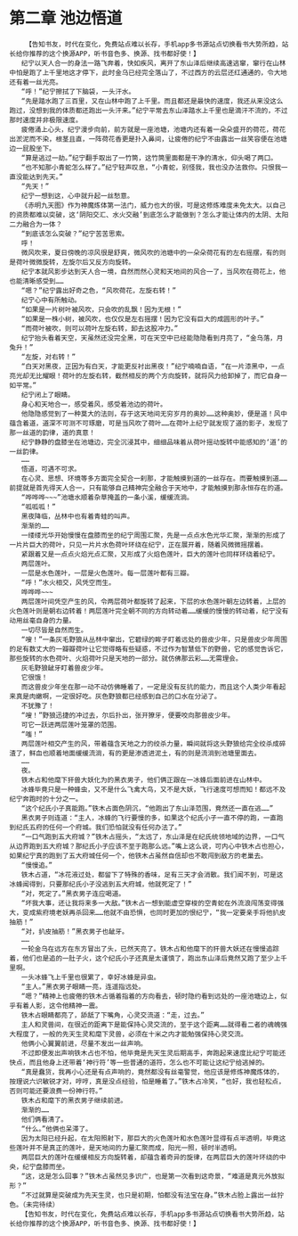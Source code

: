 # 第二章 池边悟道
        【告知书友，时代在变化，免费站点难以长存，手机app多书源站点切换看书大势所趋，站长给你推荐的这个换源APP，听书音色多、换源、找书都好使！】
       纪宁以天人合一的身法一路飞奔着，快如疾风，离开了东山泽后继续高速逃窜，窜行在山林中怕是跑了上千里地这才停下，此时金乌已经完全落山了，不过西方的云层还红通通的，令大地还有着一丝光亮。
       “呼！”纪宁擦拭了下脑袋，一头汗水。
       “先是踏水跑了三百里，又在山林中跑了上千里。而且都还是最快的速度，我还从来没这么跑过，没想到我的体质都还跑出一头汗来。”纪宁平常去东山泽踏水上千里也是滴汗不流的，不过那时速度并非极限速度。
       疲倦涌上心头，纪宁漫步向前，前方就是一座池塘，池塘内还有着一朵朵盛开的荷花，荷花出淤泥而不染，根茎且直，一阵荷花香更是扑入鼻间，让疲倦的纪宁不由露出一丝笑容便在池塘边一屁股坐下。
       “算是逃过一劫。”纪宁翻手取出了一竹筒，这竹筒里面都是干净的清水，仰头喝了两口。
       “也不知那小青蛇怎么样了。”纪宁轻声叹息，“小青蛇，别怪我，我也没办法救你。只恨我一直没能达到先天。”
       “先天！”
       纪宁一想到这，心中就升起一丝愁意。
       《赤明九天图》作为神魔炼体第一法门，威力也大的很，可是这修炼难度未免太大。以自己的资质都难以突破，这‘阴阳交汇、水火交融’到底怎么才能做到？怎么才能让体内的太阴、太阳二力融合为一体？
       “到底该怎么突破？”纪宁苦苦思索。
       呼！
       微风吹来，夏日傍晚的凉风很是舒爽，微风吹的池塘中的一朵朵荷花有的左右摇摆，有的则是荷叶微微旋转，左旋尔后又反方向旋转。
       纪宁本就风影步达到天人合一境，自然而然心灵和天地间的风合一了，当风吹在荷花上，他也能清晰感受到……
       “嗯？”纪宁露出好奇之色，“风吹荷花，左旋右转！”
       纪宁心中有所触动。
       “如果是一片树叶被风吹，只会吹的乱飘！因为无根！”
       “如果是一株小树，被风吹，也仅仅是左右摇摆！因为它没有巨大的成圆形的叶子。”
       “而荷叶被吹，则可以荷叶左旋右转，卸去这股冲力。”
       纪宁抬头看着天空，天虽然还没完全黑，可在天空中已经能隐隐看到月亮了，“金乌落，月兔升！”
       “左旋，对右转！”
       “白天对黑夜，正因为有白天，才能更反衬出黑夜！”纪宁喃喃自语，“在一片漆黑中，一点亮光却无比耀眼！荷叶的左旋右转，截然相反的两个方向旋转，就将风力给卸掉了，而它自身一如平常。”
       纪宁闭上了眼睛。
       身心和天地合一，感受着风，感受着池边的荷叶。
       他隐隐感觉到了一种莫大的法则，存于这天地间无穷岁月的奥妙……这种奥妙，便是道！风中蕴含着道，道深不可测不可琢磨，可是当风吹了荷叶……在荷叶上纪宁就发现了道的影子，发现了那一丝道的韵律，道的真意！
       纪宁静静的盘膝坐在池塘边，完全沉浸其中，细细品味着从荷叶摇动旋转中能感知的‘道’的一丝韵律。
       ……
       悟道，可遇不可求。
       在心灵、思想、环境等多方面完全契合一刹那，才能触摸到道的一丝存在。而要触摸到道……前提就是首先得天人合一，只有能够自己精神完全融合于天地中，才能触摸到那永恒存在的道。
       “哗哗哗~~~”池塘水顺着杂草掩盖的一条小溪，缓缓流淌。
       “呱呱呱！”
       黑夜降临，丛林中也有着青蛙的叫声。
       渐渐的……
       一缕缕光华开始慢慢在盘膝而坐的纪宁周围汇聚，先是一点点水色光华汇聚，渐渐的形成了一片片巨大的荷叶，只见一片片水色荷叶环绕在纪宁，正在展开着，随着风微微摇摆着。
       紧跟着又是一点点火焰光点汇聚，又形成了火焰色莲叶，巨大的莲叶也同样环绕着纪宁。
       两层莲叶。
       一层是水色莲叶，一层是火色莲叶。每一层莲叶都有三瓣。
       “呼！”水火相交，风凭空而生。
       哗哗哗~~~
       两层莲叶间凭空产生的风，令两层荷叶都旋转了起来，下层的水色莲叶朝左边转着，上层的火色莲叶则是朝右边转着！两层莲叶完全朝不同的方向转动着……缓缓的慢慢的转动着，纪宁没有动用丝毫自身的力量。
       一切尽皆是自然而生。
       “嗖！”一条灰毛野狼从丛林中窜出，它碧绿的眸子盯着远处的兽皮少年，只是兽皮少年周围的足有数丈大的一瓣瓣荷叶让它觉得略有些疑惑，不过作为智慧低下的野兽，它的感觉告诉它，那些旋转的水色荷叶、火焰荷叶只是天地的一部分。就仿佛那云彩……无需理会。
       灰毛野狼龇牙盯着兽皮少年。
       它很饿！
       而这兽皮少年坐在那一动不动仿佛睡着了，一定是没有反抗的能力，而且这个人类少年看起来真是肉嫩啊，一定很好吃。灰色野狼都已经感到自己的口水在分泌了。
       不犹豫了！
       “嗖！”野狼迅捷的冲过去，尔后扑出，张开獠牙，便要咬向那兽皮少年。
       可它一跃进两层莲叶笼罩的范围。
       “嗤！”
       两层莲叶相交产生的风，带着蕴含天地之力的绞杀力量，瞬间就将这头野狼给完全绞杀成碎渣了，鲜血也顺着地面缓缓流淌，有的更是渗透进泥土，有的则是流淌到池塘里面去。
       ……
       夜。
       铁木占和他麾下犴兽大妖化为的黑衣男子，他们俩正跟在一冰蜂后面前进在山林中。
       冰蜂毕竟只是一种蜂虫，又不是什么飞禽大鸟，又不是大妖，飞行速度可想而知！都远不及纪宁奔跑时的十分之一。
       “这个纪氏小子真能跑。”铁木占面色阴沉，“他跑出了东山泽范围，竟然还一直在逃……”
       黑衣男子则连道：“主人，冰蜂的飞行要慢的多，如果这个纪氏小子一直不停的跑，一直跑到纪氏五府的任何一个府城。我们恐怕就没有任何办法了。”
       “一口气跑到五大府城？”铁木占摇头，“太远了，东山泽是在纪氏统领地域的边界，一口气从边界跑到五大府城？那纪氏小子应该不至于跑那么远。”嘴上这么说，可内心中铁木占也担心，如果纪宁真的跑到了五大府城任何一个，他铁木占虽然自信却也不敢闯到敌方的老巢去。
       “慢慢追。”
       铁木占道，“冰花液过处，都留下了特殊的香味，足有三天才会消散。我们闻不到，可是这冰蜂闻得到，只要那纪氏小子没逃到五大府城，他就死定了！”
       “对，死定了。”黑衣男子连应喝道。
       “坏我大事，还让我将来多一大敌。”铁木占一想到能虚空穿梭的空青蛇在外流浪闯荡变得强大，变成紫府境老妖再杀回来……他就不由恐惧，也同时更加的恨纪宁，“我一定要亲手将他扒皮抽筋！”
       “对，扒皮抽筋！”黑衣男子也龇牙。
       ……
       一轮金乌在远方在东方冒出了头，已然天亮了。铁木占和他麾下的犴兽大妖还在慢慢追踪着，他们也是追的一肚子火，这个纪氏小子还真是太谨慎了，跑出东山泽后竟然又跑了至少上千里啊。
       一头冰蜂飞上千里也很累了，幸好冰蜂是异虫。
       “主人。”黑衣男子眼睛一亮，连遥指远处。
       “嗯？”精神上也疲倦的铁木占循着指着的方向看去，顿时隐约看到远处的一座池塘边上，似乎有着人影，这令他精神一震。
       铁木占眼睛都亮了，舔舐了下嘴角，心灵交流道：“走，过去。”
       主人和灵兽间，在很近的距离下是能保持心灵交流的，至于这个距离……就得看二者的魂魄强大程度了，一般的先天生灵和麾下灵兽，必须在十米之内才能勉强保持心灵交流。
       他俩小心翼翼前进，尽量不发出一丝声响。
       不过即便发出声响铁木占也不怕，他毕竟是先天生灵后期高手，奔跑起来速度比纪宁可能还快点，而且他身上还带着‘神行符’等一些普通的道符，怎么也不可能让这纪宁给逃掉的。
       “真是蠢货，我再小心还是有点声响的，竟然都没有丝毫警觉，他应该是修炼神魔炼体的，按理说六识敏锐才对，哼哼，真是没点经验，怕是睡着了。”铁木占冷笑，“也好，我也轻松点，否则可能还要浪费一份神行符。”
       铁木占和麾下的黑衣男子继续前进。
       渐渐的……
       他们俩看清了。
       “什么。”他俩也呆滞了。
       因为太阳已经升起，在太阳照射下，那巨大的火色莲叶和水色莲叶显得有点半透明，毕竟这些莲叶并不是真正的莲叶，是天地间的力量汇聚而成，阳光一照，顿时半透明。
       两层巨大的莲叶在缓缓相反方向旋转着，却蕴含着奇异的旋律，在两层巨大的莲叶环绕的中央，纪宁盘膝而坐。
       “这，这是怎么回事？”铁木占虽然见多识广，也是第一次看到这奇景，“难道是真元外放拟形？”
       “不过就算是突破成为先天生灵，也只是初期，怕都没有法宝在身。”铁木占脸上露出一丝狞色。（未完待续）
       【告知书友，时代在变化，免费站点难以长存，手机app多书源站点切换看书大势所趋，站长给你推荐的这个换源APP，听书音色多、换源、找书都好使！】